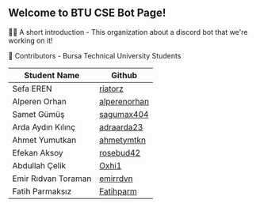 ## Welcome to BTU CSE Bot Page!

🙋‍♀️ A short introduction - This organization about a discord bot that we're working on it!

🌈 Contributors - Bursa Technical University Students

| Student Name  | Github |
| ------------- | ------------- |
| Sefa EREN  | [riatorz](https://github.com/riatorz)  |
| Alperen Orhan  | [alperenorhan](https://github.com/alperenorhan)  |
| Samet Gümüş | [sagumax404](https://github.com/sagumax404) |
| Arda Aydın Kılınç | [adraarda23](https://github.com/adraarda23) |
| Ahmet Yumutkan | [ahmetymtkn](https://github.com/ahmetymtkn) |
| Efekan Aksoy | [rosebud42](https://github.com/rosebud42) |
| Abdullah Çelik | [Oxhi1](https://github.com/Oxhi1) |
| Emir Rıdvan Toraman | [emirrdvn](https://github.com/emirrdvn) |
| Fatih Parmaksız | [Fatihparm](https://github.com/Fatihparm) |
